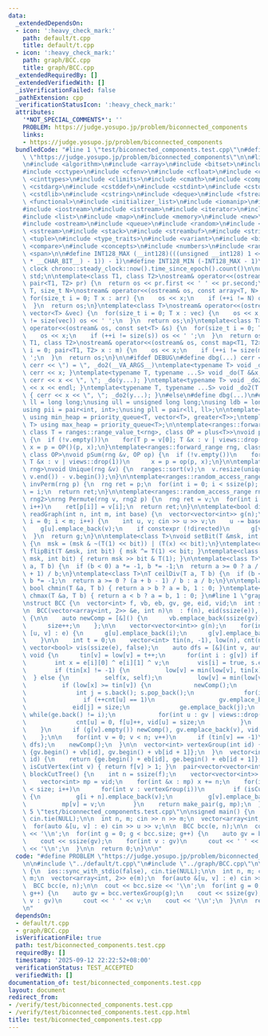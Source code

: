 ```yaml
---
data:
  _extendedDependsOn:
  - icon: ':heavy_check_mark:'
    path: default/t.cpp
    title: default/t.cpp
  - icon: ':heavy_check_mark:'
    path: graph/BCC.cpp
    title: graph/BCC.cpp
  _extendedRequiredBy: []
  _extendedVerifiedWith: []
  _isVerificationFailed: false
  _pathExtension: cpp
  _verificationStatusIcon: ':heavy_check_mark:'
  attributes:
    '*NOT_SPECIAL_COMMENTS*': ''
    PROBLEM: https://judge.yosupo.jp/problem/biconnected_components
    links:
    - https://judge.yosupo.jp/problem/biconnected_components
  bundledCode: "#line 1 \"test/biconnected_components.test.cpp\"\n#define PROBLEM\
    \ \"https://judge.yosupo.jp/problem/biconnected_components\"\n\n#line 1 \"default/t.cpp\"\
    \n#include <algorithm>\n#include <array>\n#include <bitset>\n#include <cassert>\n\
    #include <cctype>\n#include <cfenv>\n#include <cfloat>\n#include <chrono>\n#include\
    \ <cinttypes>\n#include <climits>\n#include <cmath>\n#include <complex>\n#include\
    \ <cstdarg>\n#include <cstddef>\n#include <cstdint>\n#include <cstdio>\n#include\
    \ <cstdlib>\n#include <cstring>\n#include <deque>\n#include <fstream>\n#include\
    \ <functional>\n#include <initializer_list>\n#include <iomanip>\n#include <ios>\n\
    #include <iostream>\n#include <istream>\n#include <iterator>\n#include <limits>\n\
    #include <list>\n#include <map>\n#include <memory>\n#include <new>\n#include <numeric>\n\
    #include <ostream>\n#include <queue>\n#include <random>\n#include <set>\n#include\
    \ <sstream>\n#include <stack>\n#include <streambuf>\n#include <string>\n#include\
    \ <tuple>\n#include <type_traits>\n#include <variant>\n#include <bit>\n#include\
    \ <compare>\n#include <concepts>\n#include <numbers>\n#include <ranges>\n#include\
    \ <span>\n\n#define INT128_MAX (__int128)(((unsigned __int128) 1 << ((sizeof(__int128)\
    \ * __CHAR_BIT__) - 1)) - 1)\n#define INT128_MIN (-INT128_MAX - 1)\n\n#define\
    \ clock chrono::steady_clock::now().time_since_epoch().count()\n\nusing namespace\
    \ std;\n\ntemplate<class T1, class T2>\nostream& operator<<(ostream& os, const\
    \ pair<T1, T2> pr) {\n  return os << pr.first << ' ' << pr.second;\n}\ntemplate<class\
    \ T, size_t N>\nostream& operator<<(ostream& os, const array<T, N> &arr) {\n \
    \ for(size_t i = 0; T x : arr) {\n    os << x;\n    if (++i != N) os << ' ';\n\
    \  }\n  return os;\n}\ntemplate<class T>\nostream& operator<<(ostream& os, const\
    \ vector<T> &vec) {\n  for(size_t i = 0; T x : vec) {\n    os << x;\n    if (++i\
    \ != size(vec)) os << ' ';\n  }\n  return os;\n}\ntemplate<class T>\nostream&\
    \ operator<<(ostream& os, const set<T> &s) {\n  for(size_t i = 0; T x : s) {\n\
    \    os << x;\n    if (++i != size(s)) os << ' ';\n  }\n  return os;\n}\ntemplate<class\
    \ T1, class T2>\nostream& operator<<(ostream& os, const map<T1, T2> &m) {\n  for(size_t\
    \ i = 0; pair<T1, T2> x : m) {\n    os << x;\n    if (++i != size(m)) os << '\
    \ ';\n  }\n  return os;\n}\n\n#ifdef DEBUG\n#define dbg(...) cerr << '(', _do(#__VA_ARGS__),\
    \ cerr << \") = \", _do2(__VA_ARGS__)\ntemplate<typename T> void _do(T &&x) {\
    \ cerr << x; }\ntemplate<typename T, typename ...S> void _do(T &&x, S&&...y) {\
    \ cerr << x << \", \"; _do(y...); }\ntemplate<typename T> void _do2(T &&x) { cerr\
    \ << x << endl; }\ntemplate<typename T, typename ...S> void _do2(T &&x, S&&...y)\
    \ { cerr << x << \", \"; _do2(y...); }\n#else\n#define dbg(...)\n#endif\n\nusing\
    \ ll = long long;\nusing ull = unsigned long long;\nusing ldb = long double;\n\
    using pii = pair<int, int>;\nusing pll = pair<ll, ll>;\n\ntemplate<typename T>\
    \ using min_heap = priority_queue<T, vector<T>, greater<T>>;\ntemplate<typename\
    \ T> using max_heap = priority_queue<T>;\n\ntemplate<ranges::forward_range rng,\
    \ class T = ranges::range_value_t<rng>, class OP = plus<T>>\nvoid pSum(rng &v)\
    \ {\n  if (!v.empty())\n    for(T p = v[0]; T &x : v | views::drop(1))\n     \
    \ x = p = OP()(p, x);\n}\ntemplate<ranges::forward_range rng, class T = ranges::range_value_t<rng>,\
    \ class OP>\nvoid pSum(rng &v, OP op) {\n  if (!v.empty())\n    for(T p = v[0];\
    \ T &x : v | views::drop(1))\n      x = p = op(p, x);\n}\n\ntemplate<ranges::forward_range\
    \ rng>\nvoid Unique(rng &v) {\n  ranges::sort(v);\n  v.resize(unique(v.begin(),\
    \ v.end()) - v.begin());\n}\n\ntemplate<ranges::random_access_range rng>\nrng\
    \ invPerm(rng p) {\n  rng ret = p;\n  for(int i = 0; i < ssize(p); i++)\n    ret[p[i]]\
    \ = i;\n  return ret;\n}\n\ntemplate<ranges::random_access_range rng, ranges::random_access_range\
    \ rng2>\nrng Permute(rng v, rng2 p) {\n  rng ret = v;\n  for(int i = 0; i < ssize(p);\
    \ i++)\n    ret[p[i]] = v[i];\n  return ret;\n}\n\ntemplate<bool directed>\nvector<vector<int>>\
    \ readGraph(int n, int m, int base) {\n  vector<vector<int>> g(n);\n  for(int\
    \ i = 0; i < m; i++) {\n    int u, v; cin >> u >> v;\n    u -= base, v -= base;\n\
    \    g[u].emplace_back(v);\n    if constexpr (!directed)\n      g[v].emplace_back(u);\n\
    \  }\n  return g;\n}\n\ntemplate<class T>\nvoid setBit(T &msk, int bit, bool x)\
    \ {\n  msk = (msk & ~(T(1) << bit)) | (T(x) << bit);\n}\ntemplate<class T> void\
    \ flipBit(T &msk, int bit) { msk ^= T(1) << bit; }\ntemplate<class T> bool getBit(T\
    \ msk, int bit) { return msk >> bit & T(1); }\n\ntemplate<class T>\nT floorDiv(T\
    \ a, T b) {\n  if (b < 0) a *= -1, b *= -1;\n  return a >= 0 ? a / b : (a - b\
    \ + 1) / b;\n}\ntemplate<class T>\nT ceilDiv(T a, T b) {\n  if (b < 0) a *= -1,\
    \ b *= -1;\n  return a >= 0 ? (a + b - 1) / b : a / b;\n}\n\ntemplate<class T>\
    \ bool chmin(T &a, T b) { return a > b ? a = b, 1 : 0; }\ntemplate<class T> bool\
    \ chmax(T &a, T b) { return a < b ? a = b, 1 : 0; }\n#line 1 \"graph/BCC.cpp\"\
    \nstruct BCC {\n  vector<int> f, vb, eb, gv, ge, eid, vid;\n  int size = -1;\n\
    \n  BCC(vector<array<int, 2>> &e, int n)\n  : f(n), eid(ssize(e)), vid(n, -1)\
    \ {\n\n    auto newComp = [&]() {\n      vb.emplace_back(ssize(gv));\n      eb.emplace_back(ssize(ge));\n\
    \      size++;\n    };\n\n    vector<vector<int>> g(n);\n    for(int i = 0; auto\
    \ [u, v] : e) {\n      g[u].emplace_back(i);\n      g[v].emplace_back(i++);\n\
    \    }\n\n    int t = 0;\n    vector<int> tin(n, -1), low(n), cnt(n), s;\n   \
    \ vector<bool> vis(ssize(e), false);\n    auto dfs = [&](int v, auto &&self) ->\
    \ void {\n      tin[v] = low[v] = t++;\n      for(int i : g[v]) if (!vis[i]) {\n\
    \        int x = e[i][0] ^ e[i][1] ^ v;\n        vis[i] = true, s.emplace_back(i);\n\
    \        if (tin[x] != -1) {\n          low[v] = min(low[v], tin[x]);\n      \
    \  } else {\n          self(x, self);\n          low[v] = min(low[v], low[x]);\n\
    \          if (low[x] >= tin[v]) {\n            newComp();\n            do {\n\
    \              int j = s.back(); s.pop_back();\n              for(int u : e[j])\n\
    \                if (++cnt[u] == 1)\n                  gv.emplace_back(u);\n \
    \             eid[j] = size;\n              ge.emplace_back(j);\n            }\
    \ while(ge.back() != i);\n            for(int u : gv | views::drop(vb.back()))\n\
    \              cnt[u] = 0, f[u]++, vid[u] = size;\n          }\n        }\n  \
    \    }\n      if (g[v].empty()) newComp(), gv.emplace_back(v), vid[v] = size;\n\
    \    };\n\n    for(int v = 0; v < n; v++)\n      if (tin[v] == -1)\n        dfs(v,\
    \ dfs);\n    newComp();\n  }\n\n  vector<int> vertexGroup(int id) {\n    return\
    \ {gv.begin() + vb[id], gv.begin() + vb[id + 1]};\n  }\n  vector<int> edgeGroup(int\
    \ id) {\n    return {ge.begin() + eb[id], ge.begin() + eb[id + 1]};\n  }\n  bool\
    \ isCutVertex(int v) { return f[v] > 1; }\n  pair<vector<vector<int>>, vector<int>>\
    \ blockCutTree() {\n    int n = ssize(f);\n    vector<vector<int>> g(n + size);\n\
    \    vector<int> mp = vid;\n    for(int &x : mp) x += n;\n    for(int i = 0; i\
    \ < size; i++)\n      for(int v : vertexGroup(i))\n        if (isCutVertex(v))\
    \ {\n          g[i + n].emplace_back(v);\n          g[v].emplace_back(i + n);\n\
    \          mp[v] = v;\n        }\n    return make_pair(g, mp);\n  }\n};\n#line\
    \ 5 \"test/biconnected_components.test.cpp\"\n\nsigned main() {\n  ios::sync_with_stdio(false),\
    \ cin.tie(NULL);\n\n  int n, m; cin >> n >> m;\n  vector<array<int, 2>> e(m);\n\
    \  for(auto &[u, v] : e) cin >> u >> v;\n\n  BCC bcc(e, n);\n\n  cout << bcc.size\
    \ << '\\n';\n  for(int g = 0; g < bcc.size; g++) {\n    auto gv = bcc.vertexGroup(g);\n\
    \    cout << ssize(gv);\n    for(int v : gv)\n      cout << ' ' << v;\n    cout\
    \ << '\\n';\n  }\n\n  return 0;\n}\n\n"
  code: "#define PROBLEM \"https://judge.yosupo.jp/problem/biconnected_components\"\
    \n\n#include \"../default/t.cpp\"\n#include \"../graph/BCC.cpp\"\n\nsigned main()\
    \ {\n  ios::sync_with_stdio(false), cin.tie(NULL);\n\n  int n, m; cin >> n >>\
    \ m;\n  vector<array<int, 2>> e(m);\n  for(auto &[u, v] : e) cin >> u >> v;\n\n\
    \  BCC bcc(e, n);\n\n  cout << bcc.size << '\\n';\n  for(int g = 0; g < bcc.size;\
    \ g++) {\n    auto gv = bcc.vertexGroup(g);\n    cout << ssize(gv);\n    for(int\
    \ v : gv)\n      cout << ' ' << v;\n    cout << '\\n';\n  }\n\n  return 0;\n}\n\
    \n"
  dependsOn:
  - default/t.cpp
  - graph/BCC.cpp
  isVerificationFile: true
  path: test/biconnected_components.test.cpp
  requiredBy: []
  timestamp: '2025-09-12 22:22:52+08:00'
  verificationStatus: TEST_ACCEPTED
  verifiedWith: []
documentation_of: test/biconnected_components.test.cpp
layout: document
redirect_from:
- /verify/test/biconnected_components.test.cpp
- /verify/test/biconnected_components.test.cpp.html
title: test/biconnected_components.test.cpp
---
```

